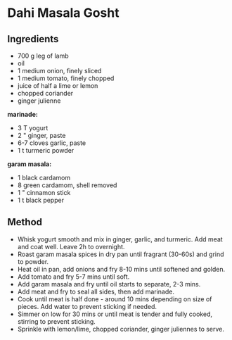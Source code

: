 # Dahi Masala Gosht

## Ingredients
- 700 g leg of lamb
- oil
- 1 medium onion, finely sliced
- 1 medium tomato, finely chopped
- juice of half a lime or lemon
- chopped coriander
- ginger julienne

**marinade:**
- 3 T yogurt
- 2 " ginger, paste
- 6-7 cloves garlic, paste
- 1 t turmeric powder

**garam masala:**
- 1 black cardamom
- 8 green cardamom, shell removed
- 1 " cinnamon stick
- 1 t black pepper

## Method
- Whisk yogurt smooth and mix in ginger, garlic, and turmeric. Add meat and coat well. Leave 2h to overnight.
- Roast garam masala spices in dry pan until fragrant (30-60s) and grind to powder.
- Heat oil in pan, add onions and fry 8-10 mins until softened and golden.
- Add tomato and fry 5-7 mins until soft.
- Add garam masala and fry until oil starts to separate, 2-3 mins. 
- Add meat and fry to seal all sides, then add marinade.
- Cook until meat is half done - around 10 mins depending on size of pieces. Add water to prevent sticking if needed.
- Simmer on low for 30 mins or until meat is tender and fully cooked, stirring to prevent sticking.
- Sprinkle with lemon/lime, chopped coriander, ginger juliennes to serve.
